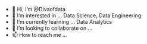 - 👋 Hi, I’m @Divaofdata
- 👀 I’m interested in ... Data Science, Data Engineering
- 🌱 I’m currently learning ... Data Analytics
- 💞️ I’m looking to collaborate on ...
- 📫 How to reach me ...

<!---
Divaofdata/Divaofdata is a ✨ special ✨ repository because its `README.md` (this file) appears on your GitHub profile.
You can click the Preview link to take a look at your changes.
--->

